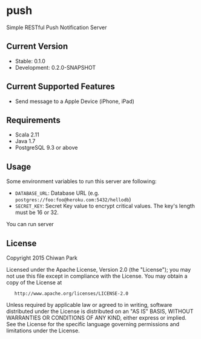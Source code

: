 # push
Simple RESTful Push Notification Server

## Current Version

* Stable: 0.1.0
* Development: 0.2.0-SNAPSHOT

## Current Supported Features

* Send message to a Apple Device (iPhone, iPad)

## Requirements

* Scala 2.11
* Java 1.7
* PostgreSQL 9.3 or above
 
## Usage
Some environment variables to run this server are following:

* `DATABASE_URL`: Database URL (e.g. `postgres://foo:foo@heroku.com:5432/hellodb`)
* `SECRET_KEY`: Secret Key value to encrypt critical values. The key's length must be 16 or 32.

You can run server 

## License

Copyright 2015 Chiwan Park

   Licensed under the Apache License, Version 2.0 (the "License");
   you may not use this file except in compliance with the License.
   You may obtain a copy of the License at

       http://www.apache.org/licenses/LICENSE-2.0

   Unless required by applicable law or agreed to in writing, software
   distributed under the License is distributed on an "AS IS" BASIS,
   WITHOUT WARRANTIES OR CONDITIONS OF ANY KIND, either express or implied.
   See the License for the specific language governing permissions and
   limitations under the License.